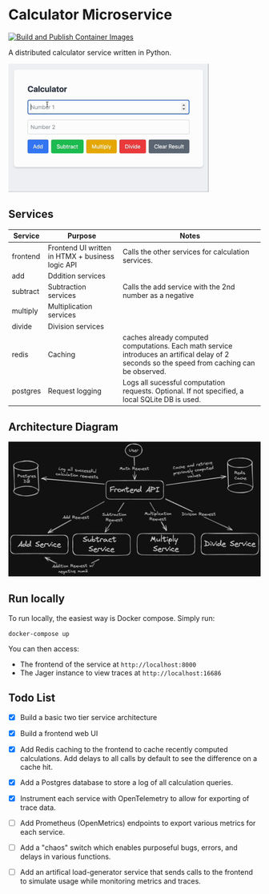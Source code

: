 # Calculator Microservice

[![Build and Publish Container Images](https://github.com/MaxAnderson95/calculator-microservice/actions/workflows/build.yaml/badge.svg)](https://github.com/MaxAnderson95/calculator-microservice/actions/workflows/build.yaml)

A distributed calculator service written in Python.

<img src="./assets/ui.gif" alt="Main UI screen" width="400px" />

## Services

| Service  | Purpose                                          | Notes                                                                                                                                         |
| -------- | ------------------------------------------------ | --------------------------------------------------------------------------------------------------------------------------------------------- |
| frontend | Frontend UI written in HTMX + business logic API | Calls the other services for calculation services.                                                                                            |
| add      | Dddition services                                |                                                                                                                                               |
| subtract | Subtraction services                             | Calls the add service with the 2nd number as a negative                                                                                       |
| multiply | Multiplication services                          |                                                                                                                                               |
| divide   | Division services                                |                                                                                                                                               |
| redis    | Caching                                          | caches already computed computations. Each math service introduces an artifical delay of 2 seconds so the speed from caching can be observed. |
| postgres | Request logging                                  | Logs all sucessful computation requests. Optional. If not specified, a local SQLite DB is used.                                               |

## Architecture Diagram

<img src="./assets/diagram.png" alt="Service Diagram" width="900px"/>

## Run locally

To run locally, the easiest way is Docker compose. Simply run:

```
docker-compose up
```

You can then access:

- The frontend of the service at `http://localhost:8000`
- The Jager instance to view traces at `http://localhost:16686`

## Todo List

- [x] Build a basic two tier service architecture

- [x] Build a frontend web UI

- [x] Add Redis caching to the frontend to cache recently computed calculations. Add delays to all calls by default to see the difference on a cache hit.

- [x] Add a Postgres database to store a log of all calculation queries.

- [x] Instrument each service with OpenTelemetry to allow for exporting of trace data.

- [ ] Add Prometheus (OpenMetrics) endpoints to export various metrics for each service.

- [ ] Add a "chaos" switch which enables purposeful bugs, errors, and delays in various functions.

- [ ] Add an artifical load-generator service that sends calls to the frontend to simulate usage while monitoring metrics and traces.
